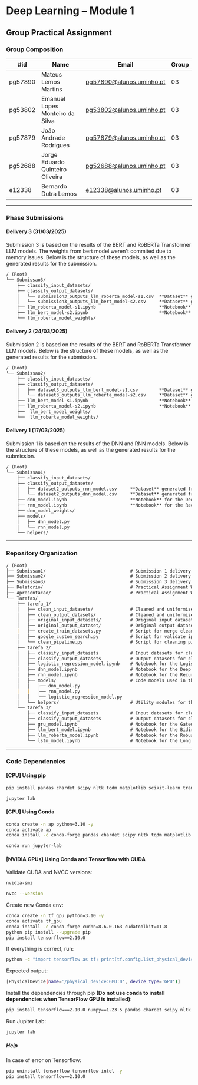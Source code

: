 # Deep Learning – Module 1

## Group Practical Assignment

### Group Composition

| #id     | Name                             | Email                    | Group |
| ------- | -------------------------------- | ------------------------ | ----- |
| pg57890 | Mateus Lemos Martins             | pg57890@alunos.uminho.pt | 03    |
| pg53802 | Emanuel Lopes Monteiro da Silva  | pg53802@alunos.uminho.pt | 03    |
| pg57879 | João Andrade Rodrigues           | pg57879@alunos.uminho.pt | 03    |
| pg52688 | Jorge Eduardo Quinteiro Oliveira | pg52688@alunos.uminho.pt | 03    |
| e12338  | Bernardo Dutra Lemos             | e12338@alunos.uminho.pt  | 03    |

---

### Phase Submissions

#### Delivery 3 (31/03/2025)

Submission 3 is based on the results of the BERT and RoBERTa Transformer LLM models. 
The weights from bert model weren't commited due to memory issues.
Below is the structure of these models, as well as the generated results for the submission. 

```md
/ (Root)
└── Submissao3/
    ├── classify_input_datasets/
    ├── classify_output_datasets/
    │   └── submission3_outputs_llm_roberta_model-s1.csv  **Dataset** generated from RoBERTa LLM model for Submission 3
    │   └── submission3_outputs_llm_bert_model-s2.csv     **Dataset** generated from BERT LLM model for Submission 3
    ├── llm_roberta_model-s1.ipynb                        **Notebook** for the RoBERTa LLM model for Submission 3
    ├── llm_bert_model-s2.ipynb                           **Notebook** for the BERT LLM model for Submission 3
    └── llm_roberta_model_weights/

```

#### Delivery 2 (24/03/2025)

Submission 2 is based on the results of the BERT and RoBERTa Transformer LLM models.
Below is the structure of these models, as well as the generated results for the submission. 

```md
/ (Root)
└── Submissao2/
    ├── classify_input_datasets/
    ├── classify_output_datasets/
    │   ├── dataset3_outputs_llm_bert_model-s1.csv        **Dataset** generated from BERT LLM model for Submission 2
    │   └── dataset3_outputs_llm_roberta_model-s2.csv     **Dataset** generated from RoBERTa LLM model for Submission 2
    ├── llm_bert_model-s1.ipynb                           **Notebook** for the BERT LLM model for Submission 2
    ├── llm_roberta_model-s2.ipynb                        **Notebook** for the RoBERTa LLM model for Submission 2
    ├──  llm_bert_model_weights/
    └──  llm_roberta_model_weights/
```

#### Delivery 1 (17/03/2025)

Submission 1 is based on the results of the DNN and RNN models.
Below is the structure of these models, as well as the generated results for the submission. 

```md
/ (Root)
└── Submissao1/
    ├── classify_input_datasets/
    ├── classify_output_datasets/
    │   ├── dataset2_outputs_rnn_model.csv     **Dataset** generated from RNN model for Submission 1
    │   └── dataset2_outputs_dnn_model.csv     **Dataset** generated from DNN model for Submission 1
    ├── dnn_model.ipynb                        **Notebook** for the Deep Neural Network model for Submission 1
    ├── rnn_model.ipynb                        **Notebook** for the Recurrent Neural Network model for Submission 1
    ├── dnn_model_weights/         
    ├── models/
    │   ├── dnn_model.py
    │   └── rnn_model.py
    └── helpers/
```

---

### Repository Organization

```md
/ (Root)
├── Submissao1/                                # Submission 1 delivery models and generated output datasets
├── Submissao2/                                # Submission 2 delivery models and generated output datasets
├── Submissao3/                                # Submission 3 delivery models and generated output datasets
├── Relatorio/                                 # Practical Assignment Work Report
├── Apresentacao/                              # Practical Assignment Work Presentation
└── Tarefas/
    ├── tarefa_1/
    │   ├── clean_input_datasets/              # Cleaned and uniformized input datasets
    │   ├── clean_output_datasets/             # Cleaned and uniformized output datasets
    │   ├── original_input_datasets/           # Original input datasets
    │   ├── original_output_dataset/           # Original output datasets
    |   ├── create_train_datasets.py           # Script for merge cleaned input and output datasets to create a training dataset for Models
    │   ├── google_custom_search.py            # Script for validate ipsis verbis sentences on google custom search
    │   └── clean_pipeline.py                  # Script for cleaning pipeline for various dataset formats
    ├── tarefa_2/
    │   ├── classify_input_datasets            # Input datasets for classification
    │   ├── classify_output_datasets           # Output datasets for classified results
    │   ├── logistic_regression_model.ipynb    # Notebook for the Logistic Regression model
    │   ├── dnn_model.ipynb                    # Notebook for the Deep Neural Network model
    │   ├── rnn_model.ipynb                    # Notebook for the Recurrent Neural Network model
    │   ├── models/                            # Code models used in the notebooks
    │   │   ├── dnn_model.py
    |   |   ├── rnn_model.py
    │   │   └── logistic_regression_model.py
    │   └── helpers/                           # Utility modules for the models
    └── tarefa_3/
        ├── classify_input_datasets            # Input datasets for classification
        ├── classify_output_datasets           # Output datasets for classified results
        ├── gru_model.ipynb                    # Notebook for the Gated Recurrent Units (GRU) Model
        ├── llm_bert_model.ipynb               # Notebook for the Bidirectional Encoder Representations from Transformers (BERT) Model
        ├── llm_roberta_model.ipynb            # Notebook for the Robustly Optimized BERT Pretraining Approach (RoBERTa) Model
        └── lstm_model.ipynb                   # Notebook for the Long Short-Term Memory (LSTM) Model
```

---

### Code Dependencies

#### [CPU] Using pip

```bash
pip install pandas chardet scipy nltk tqdm matplotlib scikit-learn transformers jupyterlab
```

```bash
jupyter lab
```

#### [CPU] Using Conda

```bash
conda create -n ap python=3.10 -y
conda activate ap
conda install -c conda-forge pandas chardet scipy nltk tqdm matplotlib scikit-learn transformers jupyterlab
```

```bash
conda run jupyter-lab
```

#### [NVIDIA GPUs] Using Conda and Tensorflow with CUDA

Validate CUDA and NVCC versions:

```bash
nvidia-smi
```

```bash
nvcc --version
```

Create new Conda env:

```bash
conda create -n tf_gpu python=3.10 -y
conda activate tf_gpu
conda install -c conda-forge cudnn=8.6.0.163 cudatoolkit=11.8
python pip install --upgrade pip
pip install tensorflow==2.10.0
```

If everything is correct, run:

```bash
python -c "import tensorflow as tf; print(tf.config.list_physical_devices('GPU'))"
```

Expected output:

```bash
[PhysicalDevice(name='/physical_device:GPU:0', device_type='GPU')]
```

Install the dependencies through pip **(Do not use conda to install dependencies when TensorFlow GPU is installed)**:

```bash
pip install tensorflow==2.10.0 numpy==1.23.5 pandas chardet scipy nltk tqdm matplotlib scikit-learn transformers==4.31.0 notebook
```

Run Jupiter Lab:

```bash
jupyter lab
```

##### Help

In case of error on Tensorflow:

```bash
pip uninstall tensorflow tensorflow-intel -y
pip install tensorflow==2.10.0
```